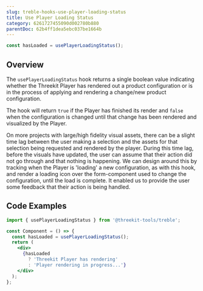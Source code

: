 ```yaml
---
slug: treble-hooks-use-player-loading-status
title: Use Player Loading Status
category: 6261727455090d002780b880
parentDoc: 62b4ff1dea5ebc037be1664b
---
```


```jsx
const hasLoaded = usePlayerLoadingStatus();
```

## Overview

The `usePlayerLoadingStatus` hook returns a single boolean value indicating whether the Threekit Player has rendered out a product configuration or is in the process of applying and rendering a change/new product configuration.

The hook will return `true` if the Player has finished its render and `false` when the configuration is changed until that change has been rendered and visualized by the Player.

On more projects with large/high fidelity visual assets, there can be a slight time lag between the user making a selection and the assets for that selection being requested and rendered by the player. During this time lag, before the visuals have updated, the user can assume that their action did not go through and that nothing is happening. We can design around this by tracking when the Player is 'loading' a new configuration, as with this hook, and render a loading icon over the form-component used to change the configuration, until the load is complete. It enabled us to provide the user some feedback that their action is being handled.

## Code Examples

```jsx
import { usePlayerLoadingStatus } from '@threekit-tools/treble';

const Component = () => {
  const hasLoaded = usePlayerLoadingStatus();
  return (
    <div>
      {hasLoaded
        ? 'Threekit Player has rendering'
        : 'Player rendering in progress...'}
    </div>
  );
};
```
